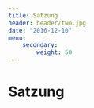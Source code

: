```yaml
---
title: Satzung
header: header/two.jpg
date: "2016-12-10"
menu: 
    secondary:
        weight: 50
---
```


# Satzung
